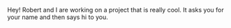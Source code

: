 Hey! Robert and I are working on a project that is really cool. It asks you for your name and then says hi to you.
